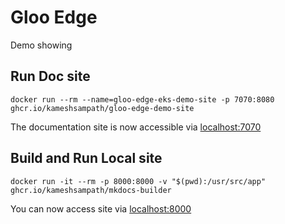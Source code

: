# Gloo Edge

Demo showing

## Run Doc site

```shell
docker run --rm --name=gloo-edge-eks-demo-site -p 7070:8080 ghcr.io/kameshsampath/gloo-edge-demo-site
```

The documentation site is now accessible via [localhost:7070](http://localhost:7070)

## Build and Run Local site

```shell
docker run -it --rm -p 8000:8000 -v "$(pwd):/usr/src/app" ghcr.io/kameshsampath/mkdocs-builder
```

You can now access site via [localhost:8000](http://localhost:8000/gloo-edge-eks-a-demo)
